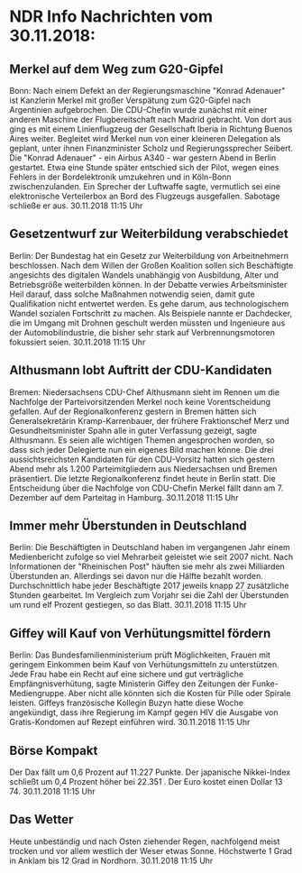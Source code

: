 # NDR Info Nachrichten vom 30.11.2018:


## Merkel auf dem Weg zum G20-Gipfel
Bonn: Nach einem Defekt an der Regierungsmaschine "Konrad Adenauer" ist Kanzlerin Merkel mit großer Verspätung zum G20-Gipfel nach Argentinien aufgebrochen. Die CDU-Chefin wurde zunächst mit einer anderen Maschine der Flugbereitschaft nach Madrid gebracht. Von dort aus ging es mit einem Linienflugzeug der Gesellschaft Iberia in Richtung Buenos Aires weiter. Begleitet wird Merkel nun von einer kleineren Delegation als geplant, unter ihnen Finanzminister Scholz und Regierungssprecher Seibert. Die "Konrad Adenauer" - ein Airbus A340 - war gestern Abend in Berlin gestartet. Etwa eine Stunde später entschied sich der Pilot, wegen eines Fehlers in der Bordelektronik umzukehren und in Köln-Bonn zwischenzulanden. Ein Sprecher der Luftwaffe sagte, vermutlich sei eine elektronische Verteilerbox an Bord des Flugzeugs ausgefallen. Sabotage schließe er aus. 30.11.2018 11:15 Uhr 

## Gesetzentwurf zur Weiterbildung verabschiedet
Berlin: Der Bundestag hat ein Gesetz zur Weiterbildung von Arbeitnehmern beschlossen. Nach dem Willen der Großen Koalition sollen sich Beschäftigte angesichts des digitalen Wandels unabhängig von Ausbildung, Alter und Betriebsgröße weiterbilden können. In der Debatte verwies Arbeitsminister Heil darauf, dass solche Maßnahmen notwendig seien, damit gute Qualifikation nicht entwertet werden. Es gehe darum, aus technologischem Wandel sozialen Fortschritt zu machen. Als Beispiele nannte er Dachdecker, die im Umgang mit Drohnen geschult werden müssten und Ingenieure aus der Automobilindustrie, die bisher sehr stark auf Verbrennungsmotoren fokussiert seien. 30.11.2018 11:15 Uhr 

## Althusmann lobt Auftritt der CDU-Kandidaten
Bremen: Niedersachsens CDU-Chef Althusmann sieht im Rennen um die Nachfolge der Parteivorsitzenden Merkel noch keine Vorentscheidung gefallen. Auf der Regionalkonferenz gestern in Bremen hätten sich Generalsekretärin Kramp-Karrenbauer, der frühere Fraktionschef Merz und Gesundheitsminister Spahn alle in guter Verfassung gezeigt, sagte Althusmann. Es seien alle wichtigen Themen angesprochen worden, so dass sich jeder Delegierte nun ein eigenes Bild machen könne. Die drei aussichtsreichsten Kandidaten für den CDU-Vorsitz hatten sich gestern Abend mehr als 1.200 Parteimitgliedern aus Niedersachsen und Bremen präsentiert. Die letzte Regionalkonferenz findet heute in Berlin statt. Die Entscheidung über die Nachfolge von CDU-Chefin Merkel fällt dann am 7. Dezember auf dem Parteitag in Hamburg. 30.11.2018 11:15 Uhr 

## Immer mehr Überstunden in Deutschland
Berlin: Die Beschäftigten in Deutschland haben im vergangenen Jahr einem Medienbericht zufolge so viel Mehrarbeit geleistet wie seit 2007 nicht. Nach Informationen der "Rheinischen Post" häuften sie mehr als zwei Milliarden Überstunden an. Allerdings sei davon nur die Hälfte bezahlt worden. Durchschnittlich habe jeder Beschäftigte 2017 jeweils knapp 27 zusätzliche Stunden gearbeitet. Im Vergleich zum Vorjahr sei die Zahl der Überstunden um rund elf Prozent gestiegen, so das Blatt. 30.11.2018 11:15 Uhr 

## Giffey will Kauf von Verhütungsmittel fördern
Berlin: Das Bundesfamilienministerium prüft Möglichkeiten, Frauen mit geringem Einkommen beim Kauf von Verhütungsmitteln zu unterstützen. Jede Frau habe ein Recht auf eine sichere und gut verträgliche Empfängnisverhütung, sagte Ministerin Giffey den Zeitungen der Funke-Mediengruppe. Aber nicht alle könnten sich die Kosten für Pille oder Spirale leisten. Giffeys französische Kollegin Buzyn hatte diese Woche angekündigt, dass ihre Regierung im Kampf gegen HIV die Ausgabe von Gratis-Kondomen auf Rezept einführen wird. 30.11.2018 11:15 Uhr 

## Börse Kompakt
Der Dax fällt um 0,6 Prozent auf 11.227 Punkte. Der japanische Nikkei-Index schließt um  0,4  Prozent höher bei  22.351 . Der Euro kostet einen Dollar 13 74. 30.11.2018 11:15 Uhr 

## Das Wetter
Heute unbeständig und nach Osten ziehender Regen, nachfolgend meist trocken und vor allem westlich der Weser etwas Sonne. Höchstwerte 1 Grad in Anklam bis 12 Grad in Nordhorn. 30.11.2018 11:15 Uhr 
